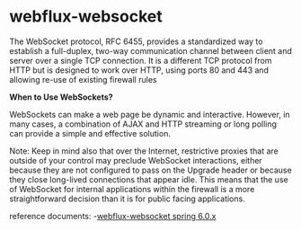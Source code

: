 # webflux-websocket

The WebSocket protocol, RFC 6455, provides a standardized way to establish a full-duplex, two-way communication channel between client and server over a single TCP connection. It is a different TCP protocol from HTTP but is designed to work over HTTP, using ports 80 and 443 and allowing re-use of existing firewall rules


**When to Use WebSockets?**

WebSockets can make a web page be dynamic and interactive. However, in many cases, a combination of AJAX and HTTP streaming or long polling can provide a simple and effective solution.

Note: Keep in mind also that over the Internet, restrictive proxies that are outside of your control may preclude WebSocket interactions, either because they are not configured to pass on the Upgrade header or because they close long-lived connections that appear idle. This means that the use of WebSocket for internal applications within the firewall is a more straightforward decision than it is for public facing applications.

reference documents:
-[webflux-websocket spring 6.0.x](https://docs.spring.io/spring-framework/reference/web/webflux-websocket.html)